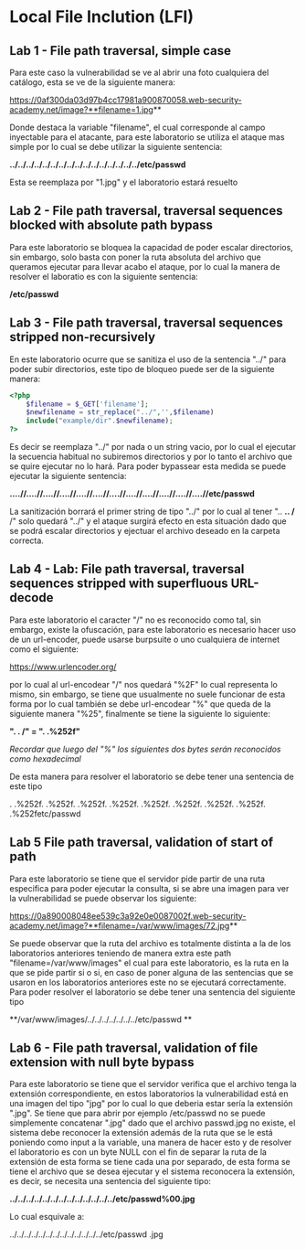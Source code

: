 # Local File Inclution (LFI)

## Lab 1 - File path traversal, simple case

Para este caso la vulnerabilidad se ve al abrir una foto cualquiera del catálogo, esta se ve de la siguiente manera:

https://0af300da03d97b4cc17981a900870058.web-security-academy.net/image?**filename=1.jpg**

Donde destaca la variable "filename", el cual corresponde al campo inyectable para el atacante, para este laboratorio se utiliza el ataque mas simple por lo cual se debe utilizar la siguiente sentencia:

**../../../../../../../../../../../../../../../../etc/passwd**

Esta se reemplaza por "1.jpg" y el laboratorio estará resuelto

## Lab 2 - File path traversal, traversal sequences blocked with absolute path bypass

Para este laboratorio se bloquea la capacidad de poder escalar directorios, sin embargo, solo basta con poner la ruta absoluta del archivo que queramos ejecutar para llevar acabo el ataque, por lo cual la manera de resolver el laboratio es con la siguiente sentencia:

**/etc/passwd**

## Lab 3 - File path traversal, traversal sequences stripped non-recursively

En este laboratorio ocurre que se sanitiza el uso de la sentencia "../" para poder subir directorios, este tipo de bloqueo puede ser de la siguiente manera:

```php
<?php
    $filename = $_GET['filename'];
    $newfilename = str_replace("../",'',$filename)
    include("example/dir".$newfilename);
?>
```

Es decir se reemplaza "../" por nada o un string vacio, por lo cual el ejecutar la secuencia habitual no subiremos directorios y por lo tanto el archivo que se quire ejecutar no lo hará. Para poder bypassear esta medida se puede ejecutar la siguiente sentencia:

**....//....//....//....//....//....//....//....//....//....//....//....//etc/passwd**

La sanitización borrará el primer string de tipo "../" por lo cual al tener ".. **.. /** /" solo quedará "../" y el ataque surgirá efecto en esta situación dado que se podrá escalar directorios y ejectuar el archivo deseado en la carpeta correcta.

## Lab 4 - Lab: File path traversal, traversal sequences stripped with superfluous URL-decode

Para este laboratorio el caracter "/" no es reconocido como tal, sin embargo, existe la ofuscación, para este laboratorio es necesario hacer uso de un url-encoder, puede usarse burpsuite o uno cualquiera de internet como el siguiente:

https://www.urlencoder.org/

por lo cual al url-encodear "/" nos quedará  "%2F" lo cual representa lo mismo, sin embargo, se tiene que usualmente no suele funcionar de esta forma por lo cual también se debe url-encodear "%" que queda de la siguiente manera "%25", finalmente se tiene la siguiente lo siguiente:

**". . /"  =    ". .%252f"**  

*Recordar que luego del "%" los siguientes dos bytes serán reconocidos como hexadecimal*

De esta manera para resolver el laboratorio se debe tener una sentencia de este tipo 

. .%252f. .%252f. .%252f. .%252f. .%252f. .%252f. .%252f. .%252f. .%252fetc/passwd

## Lab 5 File path traversal, validation of start of path

Para este laboratorio se tiene que el servidor pide partir de una ruta especifica para poder ejecutar la consulta, si se abre una imagen para ver la vulnerabilidad se puede observar los siguiente:

https://0a890008048ee539c3a92e0e0087002f.web-security-academy.net/image?**filename=/var/www/images/72.jpg**

Se puede observar que la ruta del archivo es totalmente distinta a la de los laboratorios anteriores teniendo de manera extra este path "filename=/var/www/images" el cual para este laboratorio, es la ruta en la que se pide partir si o si, en caso de poner alguna de las sentencias que se usaron en los laboratorios anteriores este no se ejecutará correctamente. Para poder resolver el laboratorio se debe tener una sentencia del siguiente tipo 

**/var/www/images/../../../../../../../etc/passwd **

## Lab 6 - File path traversal, validation of file extension with null byte bypass 

Para este laboratorio se tiene que el servidor verifica que el archivo tenga la extensión correspondiente, en estos laboratorios la vulnerabilidad está en una imagen del tipo "jpg" por lo cual lo que deberia estar sería la extensión ".jpg". Se tiene que para abrir por ejemplo /etc/passwd no se puede simplemente concatenar ".jpg" dado que el archivo passwd.jpg no existe, el sistema debe reconocer la extensión además de la ruta que se le está poniendo como input a la variable, una manera de hacer esto y de resolver el laboratorio es con un byte NULL con el fin de separar la ruta de la extensión de esta forma se tiene cada una por separado, de esta forma se tiene el archivo que se desea ejecutar y el sistema reconocera la extensión, es decir, se necesita una sentencia del siguiente tipo:

**../../../../../../../../../../../../../etc/passwd%00.jpg**

Lo cual esquivale a:

../../../../../../../../../../../../../etc/passwd .jpg